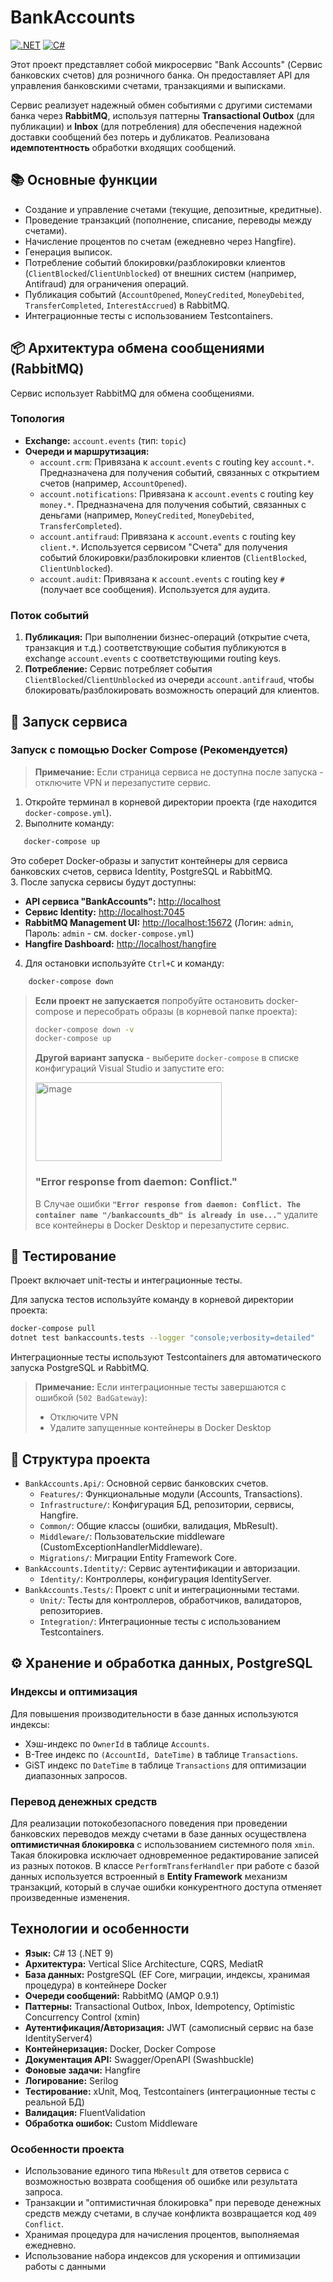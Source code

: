 # BankAccounts

[![.NET](https://img.shields.io/badge/.NET-9.0-blue)]()
[![C#](https://img.shields.io/badge/C%23-13-purple)]()

Этот проект представляет собой микросервис "Bank Accounts" (Сервис банковских счетов) для розничного банка. Он предоставляет API для управления банковскими счетами, транзакциями и выписками.

Сервис реализует надежный обмен событиями с другими системами банка через **RabbitMQ**, используя паттерны **Transactional Outbox** (для публикации) и **Inbox** (для потребления) для обеспечения надежной доставки сообщений без потерь и дубликатов. Реализована **идемпотентность** обработки входящих сообщений.

## 📚 Основные функции

- Создание и управление счетами (текущие, депозитные, кредитные).
- Проведение транзакций (пополнение, списание, переводы между счетами).
- Начисление процентов по счетам (ежедневно через Hangfire).
- Генерация выписок.
- Потребление событий блокировки/разблокировки клиентов (`ClientBlocked`/`ClientUnblocked`) от внешних систем (например, Antifraud) для ограничения операций.
- Публикация событий (`AccountOpened`, `MoneyCredited`, `MoneyDebited`, `TransferCompleted`, `InterestAccrued`) в RabbitMQ.
- Интеграционные тесты с использованием Testcontainers.

## 📦 Архитектура обмена сообщениями (RabbitMQ)

Сервис использует RabbitMQ для обмена сообщениями.

### Топология

- **Exchange:** `account.events` (тип: `topic`)
- **Очереди и маршрутизация:**
  - `account.crm`: Привязана к `account.events` с routing key `account.*`. Предназначена для получения событий, связанных с открытием счетов (например, `AccountOpened`).
  - `account.notifications`: Привязана к `account.events` с routing key `money.*`. Предназначена для получения событий, связанных с деньгами (например, `MoneyCredited`, `MoneyDebited`, `TransferCompleted`).
  - `account.antifraud`: Привязана к `account.events` с routing key `client.*`. Используется сервисом "Счета" для получения событий блокировки/разблокировки клиентов (`ClientBlocked`, `ClientUnblocked`).
  - `account.audit`: Привязана к `account.events` с routing key `#` (получает все сообщения). Используется для аудита.

### Поток событий

1. **Публикация:** При выполнении бизнес-операций (открытие счета, транзакция и т.д.) соответствующие события публикуются в exchange `account.events` с соответствующими routing keys.
2. **Потребление:** Сервис потребляет события `ClientBlocked`/`ClientUnblocked` из очереди `account.antifraud`, чтобы блокировать/разблокировать возможность операций для клиентов.

## 🚀 Запуск сервиса
### Запуск с помощью Docker Compose (Рекомендуется)
>**Примечание:** Если страница сервиса не доступна после запуска - отключите VPN и перезапустите сервис.

1. Откройте терминал в корневой директории проекта (где находится `docker-compose.yml`).
2. Выполните команду:

```bash
   docker-compose up
```

   Это соберет Docker-образы и запустит контейнеры для сервиса банковских счетов, сервиса Identity, PostgreSQL и RabbitMQ.\
3. После запуска сервисы будут доступны:
   - **API сервиса "BankAccounts":** [http://localhost](http://localhost)
   - **Сервис Identity:** [http://localhost:7045](http://localhost:7045)
   - **RabbitMQ Management UI:** [http://localhost:15672](http://localhost:15672) (Логин: `admin`, Пароль: `admin` - см. `docker-compose.yml`)
   - **Hangfire Dashboard:** [http://localhost/hangfire](http://localhost/hangfire)
4. Для остановки используйте `Ctrl+C` и команду:
```bash
    docker-compose down
```


>**Если проект не запускается** попробуйте остановить docker-compose и пересобрать образы (в корневой папке проекта):
>
>```bash
>docker-compose down -v
>docker-compose up
>```
>**Другой вариант запуска** - выберите `docker-compose` в списке конфигураций Visual Studio и запустите его:
>
><img width="298" height="126" alt="image" src="https://github.com/user-attachments/assets/3d809f2a-7c94-47de-8404-353b9f8ca46c" />
>
> ### "Error response from daemon: Conflict."
>В Случае ошибки **`"Error response from daemon: Conflict. The container name "/bankaccounts_db" is already in use..."`** удалите все контейнеры в Docker Desktop и перезапустите сервис.


## 🧪 Тестирование

Проект включает unit-тесты и интеграционные тесты.

Для запуска тестов используйте команду в корневой директории проекта:
```bash
docker-compose pull
dotnet test bankaccounts.tests --logger "console;verbosity=detailed"
```
Интеграционные тесты используют Testcontainers для автоматического запуска PostgreSQL и RabbitMQ.
>**Примечание:** Если интеграционные тесты завершаются с ошибкой (`502 BadGateway`):
> - Отключите VPN
> - Удалите запущенные контейнеры в Docker Desktop 

## 📁 Структура проекта

- `BankAccounts.Api/`: Основной сервис банковских счетов.
  - `Features/`: Функциональные модули (Accounts, Transactions).
  - `Infrastructure/`: Конфигурация БД, репозитории, сервисы, Hangfire.
  - `Common/`: Общие классы (ошибки, валидация, MbResult).
  - `Middleware/`: Пользовательские middleware (CustomExceptionHandlerMiddleware).
  - `Migrations/`: Миграции Entity Framework Core.
- `BankAccounts.Identity/`: Сервис аутентификации и авторизации.
  - `Identity/`: Контроллеры, конфигурация IdentityServer.
- `BankAccounts.Tests/`: Проект с unit и интеграционными тестами.
  - `Unit/`: Тесты для контроллеров, обработчиков, валидаторов, репозиториев.
  - `Integration/`: Интеграционные тесты с использованием Testcontainers.

## ⚙️ Хранение и обработка данных, PostgreSQL

### Индексы и оптимизация

Для повышения производительности в базе данных используются индексы:

- Хэш-индекс по `OwnerId` в таблице `Accounts`.
- B-Tree индекс по `(AccountId, DateTime)` в таблице `Transactions`.
- GiST индекс по `DateTime` в таблице `Transactions` для оптимизации диапазонных запросов.

### Перевод денежных средств

Для реализации потокобезопасного поведения при проведении банковских переводов между счетами в базе данных осуществлена **оптимистичная блокировка** с использованием системного поля `xmin`. Такая блокировка исключает одновременное редактирование записей из разных потоков. В классе `PerformTransferHandler` при работе с базой данных используется встроенный в **Entity Framework** механизм транзакций, который в случае ошибки конкурентного доступа отменяет произведенные изменения.

## Технологии и особенности

- **Язык:** C# 13 (.NET 9)
- **Архитектура:** Vertical Slice Architecture, CQRS, MediatR
- **База данных:** PostgreSQL (EF Core, миграции, индексы, хранимая процедура) в контейнере Docker
- **Очереди сообщений:** RabbitMQ (AMQP 0.9.1)
- **Паттерны:** Transactional Outbox, Inbox, Idempotency, Optimistic Concurrency Control (xmin)
- **Аутентификация/Авторизация:** JWT (самописный сервис на базе IdentityServer4)
- **Контейнеризация:** Docker, Docker Compose
- **Документация API:** Swagger/OpenAPI (Swashbuckle)
- **Фоновые задачи:** Hangfire
- **Логирование:** Serilog
- **Тестирование:** xUnit, Moq, Testcontainers (интеграционные тесты с реальной БД)
- **Валидация:** FluentValidation
- **Обработка ошибок:** Custom Middleware

### Особенности проекта

- Использование единого типа `MbResult` для ответов сервиса с возможностью возврата сообщения об ошибке или результата запроса.
- Транзакции и "оптимистичная блокировка" при переводе денежных средств между счетами, в случае конфликта возвращается код `409 Conflict`.
- Хранимая процедура для начисления процентов, выполняемая ежедневно.
- Использование набора индексов для ускорения и оптимизации работы с данными

